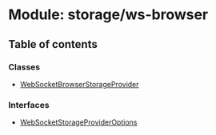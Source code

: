 # Module: storage/ws-browser

## Table of contents

### Classes

- [WebSocketBrowserStorageProvider](../classes/storage_ws_browser.WebSocketBrowserStorageProvider.md)

### Interfaces

- [WebSocketStorageProviderOptions](../interfaces/storage_ws_browser.WebSocketStorageProviderOptions.md)
